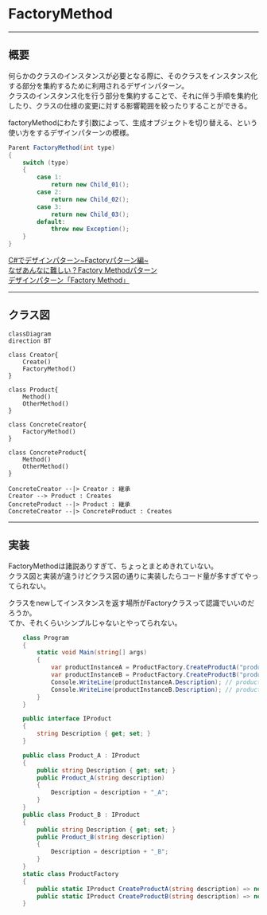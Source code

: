 # FactoryMethod

---

## 概要

何らかのクラスのインスタンスが必要となる際に、そのクラスをインスタンス化する部分を集約するために利用されるデザインパターン。  
クラスのインスタンス化を行う部分を集約することで、それに伴う手順を集約化したり、クラスの仕様の変更に対する影響範囲を絞ったりすることができる。  

factoryMethodにわたす引数によって、生成オブジェクトを切り替える、という使い方をするデザインパターンの模様。  

``` C#
Parent FactoryMethod(int type)
{
    switch (type)
    {
        case 1:
            return new Child_01();
        case 2:
            return new Child_02();
        case 3:
            return new Child_03();
        default:
            throw new Exception();
    }
}
```

[C#でデザインパターン~Factoryパターン編~](https://tech-blog.cloud-config.jp/2019-11-06-csharp-gof-factorymethodpattern/)  
[なぜあんなに難しい？Factory Methodパターン](https://blog.ecbeing.tech/entry/2021/01/20/114000)  
[デザインパターン「Factory Method」](https://qiita.com/shoheiyokoyama/items/d752834a6a2e208b90ca)  

---

## クラス図

``` mermaid
classDiagram
direction BT

class Creator{
    Create()
    FactoryMethod()
}

class Product{
    Method()
    OtherMethod()
}

class ConcreteCreator{
    FactoryMethod()
}

class ConcreteProduct{
    Method()
    OtherMethod()
}

ConcreteCreator --|> Creator : 継承
Creator --> Product : Creates
ConcreteProduct --|> Product : 継承
ConcreteCreator --|> ConcreteProduct : Creates
```

---

## 実装

FactoryMethodは諸説ありすぎて、ちょっとまとめきれていない。  
クラス図と実装が違うけどクラス図の通りに実装したらコード量が多すぎてやってられない。  

クラスをnewしてインスタンスを返す場所がFactoryクラスって認識でいいのだろうか。  
てか、それくらいシンプルじゃないとやってられない。  

``` C#
    class Program
    {
        static void Main(string[] args)
        {
            var productInstanceA = ProductFactory.CreateProductA("product");
            var productInstanceB = ProductFactory.CreateProductB("product");
            Console.WriteLine(productInstanceA.Description); // product_A
            Console.WriteLine(productInstanceB.Description); // product_B
        }
    }

    public interface IProduct
    {
        string Description { get; set; }
    }

    public class Product_A : IProduct
    {
        public string Description { get; set; }
        public Product_A(string description)
        {
            Description = description + "_A";
        }
    }
    public class Product_B : IProduct
    {
        public string Description { get; set; }
        public Product_B(string description)
        {
            Description = description + "_B";
        }
    }
    static class ProductFactory
    {
        public static IProduct CreateProductA(string description) => new Product_A(description);
        public static IProduct CreateProductB(string description) => new Product_B(description);
    }
```
